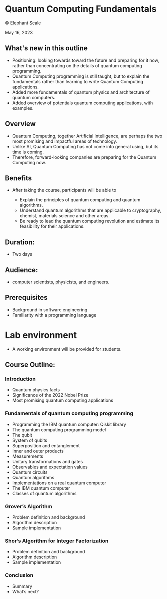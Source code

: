 # Quantum Computing Fundamentals 
© Elephant Scale

May 16, 2023

## What's new in this outline
* Positioning: looking towards toward the future and preparing for it now, rather than concentrating on the details of quantum computing programming. 
* Quantum Computing programming is still taught, but to explain the fundamentals rather than learning to write Quantum Computing applications.
* Added more fundamentals of quantum physics and architecture of quantum computers.
* Added overview of potentials quantum computing applications, with examples.

## Overview

* Quantum Computing, together Artificial Intelligence, are perhaps the two most promising and impactful areas of technology.
* Unlike AI, Quantum Computing has not come into general using, but its time is coming.
* Therefore, forward-looking companies are preparing for the Quantum Computing now.

## Benefits

* After taking the course, participants will be able to

    - Explain the principles of quantum computing and quantum algorithms.
    - Understand quantum algorithms that are applicable to cryptography, chemist, materials science and other areas.
    - Be ready to lead the quantum computing revolution and estimate its feasibility for their applications.

## Duration: 

* Two days

## Audience: 
* computer scientists, physicists, and engineers.

## Prerequisites

* Background in software engineering 
* Familiarity with a programming language

# Lab environment

* A working environment will be provided for students.  

## Course Outline:

### Introduction
* Quantum physics facts
* Significance of the 2022 Nobel Prize
* Most promising quantum computing applications

### Fundamentals of quantum computing programming
* Programming the IBM quantum computer: Qiskit library
* The quantum computing programming model
* The qubit
* System of qubits
* Superposition and entanglement
* Inner and outer products
* Measurements
* Unitary transformations and gates
* Observables and expectation values
* Quantum circuits
* Quantum algorithms
* Implementations on a real quantum computer
* The IBM quantum computer
* Classes of quantum algorithms

###  Grover’s Algorithm

*   Problem definition and background
*   Algorithm description
*   Sample implementation

### Shor’s Algorithm for Integer Factorization

*  Problem definition and background
*  Algorithm description
*  Sample implementation


### Conclusion

* Summary
* What’s next?

